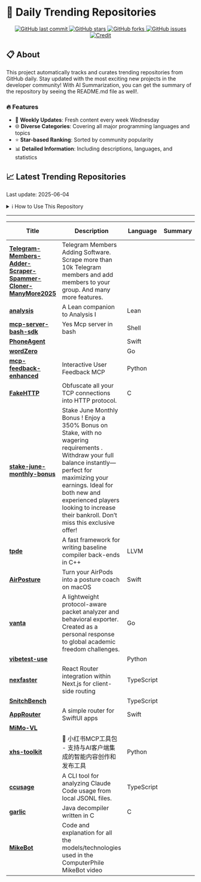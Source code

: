 # 🌟 Daily Trending Repositories

<div align="center">
<a href="https://github.com/marc-ko/daily-trending-repo/commits/main">
    <img src="https://img.shields.io/github/last-commit/marc-ko/daily-trending-repo" alt="GitHub last commit" />
</a>

<a href="https://github.com/marc-ko/daily-trending-repo/stargazers">
    <img src="https://img.shields.io/github/stars/marc-ko/daily-trending-repo" alt="GitHub stars" />
</a>
<a href="https://github.com/marc-ko/daily-trending-repo/network/members">
    <img src="https://img.shields.io/github/forks/marc-ko/daily-trending-repo" alt="GitHub forks" />
</a>
<a href="https://github.com/marc-ko/daily-trending-repo/issues">
    <img src="https://img.shields.io/github/issues/marc-ko/daily-trending-repo" alt="GitHub issues" />
</a>
<a alt="credit" href="https://github.com/zezhishao/DailyArXiv">
 <img src="https://img.shields.io/badge/credit%20-%20Idea%20From%20This%20Repo-blue" alt="Credit">
</a>
</div>

## 📋 About

This project automatically tracks and curates trending repositories from GitHub daily. Stay updated with the most exciting new projects in the developer community! With AI Summarization, you can get the summary of the repository by seeing the README.md file as well!.

### 🔥 Features

- 🔄 **Weekly Updates**: Fresh content every week Wednesday
- 🌐 **Diverse Categories**: Covering all major programming languages and topics
- ⭐ **Star-based Ranking**: Sorted by community popularity
- 📊 **Detailed Information**: Including descriptions, languages, and statistics

## 📈 Latest Trending Repositories

Last update: 2025-06-04

<details>
<summary>ℹ️ How to Use This Repository</summary>

1. **Star & Watch**: Click the 'Star' and 'Watch' buttons to receive weekly email notifications
2. **Browse**: Explore trending repositories organized by popularity
3. **Contribute**: Feel free to open issues or suggest improvements

</details>

---

| **Title** | **Description** | **Language** | **Summary** | **Tags** | **Stars Count** |
| --- | --- | --- | --- | --- | --- |
| **[Telegram-Members-Adder-Scraper-Spammer-Cloner-ManyMore2025](https://github.com/TeleAddingMarketing/Telegram-Members-Adder-Scraper-Spammer-Cloner-ManyMore2025)** | Telegram Members Adding Software. Scrape more than 10k Telegram members and add members to your group. And many more features. |  |  | <details><summary>adder...</summary><p>adder-telegram, python, tele-members, telegram-bot, telegram-bot-tools, telegram-channel, telegram-channel-scraper, telegram-channel-scrapper, telegram-clone, telegram-forwarder, telegram-group-member-adding, telegram-hack, telegram-member-adder2024, telegram-member-scraper-tool, telegram-message-forwarder, telegram-message-sender, telegram-report-ban-tool, telegram-tool, telegram-tool-2025, telegram-tool-free</p></details> | 552 |
| **[analysis](https://github.com/teorth/analysis)** | A Lean companion to Analysis I | Lean |  |  | 434 |
| **[mcp-server-bash-sdk](https://github.com/muthuishere/mcp-server-bash-sdk)** | Yes Mcp server in bash | Shell |  |  | 383 |
| **[PhoneAgent](https://github.com/rounak/PhoneAgent)** |  | Swift |  |  | 364 |
| **[wordZero](https://github.com/ZeroHawkeye/wordZero)** |  | Go |  |  | 340 |
| **[mcp-feedback-enhanced](https://github.com/Minidoracat/mcp-feedback-enhanced)** | Interactive User Feedback MCP | Python |  |  | 338 |
| **[FakeHTTP](https://github.com/MikeWang000000/FakeHTTP)** | Obfuscate all your TCP connections into HTTP protocol. | C |  | <details><summary>iptab...</summary><p>iptables, netfilter-queue, nfqueue, obfuscation</p></details> | 280 |
| **[stake-june-monthly-bonus](https://github.com/merlavik08/stake-june-monthly-bonus)** | Stake June Monthly Bonus ! Enjoy a 350% Bonus on Stake, with no wagering requirements . Withdraw your full balance instantly—perfect for maximizing your earnings. Ideal for both new and experienced players looking to increase their bankroll. Don’t miss this exclusive offer! |  |  |  | 274 |
| **[tpde](https://github.com/tpde2/tpde)** | A fast framework for writing baseline compiler back-ends in C++ | LLVM |  |  | 262 |
| **[AirPosture](https://github.com/allenv0/AirPosture)** | Turn your AirPods into a posture coach on macOS | Swift |  | <details><summary>airpo...</summary><p>airpods, airpodspro, ios, iosapp, macos, macosapp, swiftui</p></details> | 239 |
| **[vanta](https://github.com/lixiasky/vanta)** | A lightweight protocol-aware packet analyzer and behavioral exporter. Created as a personal response to global academic freedom challenges. | Go |  | <details><summary>cli-t...</summary><p>cli-tool, go, json, packet-analysis, security, student-project, tls</p></details> | 238 |
| **[vibetest-use](https://github.com/browser-use/vibetest-use)** |  | Python |  |  | 213 |
| **[nexfaster](https://github.com/rudrodip/nexfaster)** | React Router integration within Next.js for client-side routing | TypeScript |  | <details><summary>nextj...</summary><p>nextjs15, react-router, shadcn-ui</p></details> | 199 |
| **[SnitchBench](https://github.com/t3dotgg/SnitchBench)** |  | TypeScript |  |  | 187 |
| **[AppRouter](https://github.com/Dimillian/AppRouter)** | A simple router for SwiftUI apps | Swift |  | <details><summary>swift...</summary><p>swift, swiftui</p></details> | 183 |
| **[MiMo-VL](https://github.com/XiaomiMiMo/MiMo-VL)** |  |  |  |  | 183 |
| **[xhs-toolkit](https://github.com/aki66938/xhs-toolkit)** | 🌺 小红书MCP工具包 - 支持与AI客户端集成的智能内容创作和发布工具 | Python |  |  | 181 |
| **[ccusage](https://github.com/ryoppippi/ccusage)** | A CLI tool for analyzing Claude Code usage from local JSONL files. | TypeScript |  |  | 169 |
| **[garlic](https://github.com/neocanable/garlic)** | Java decompiler written in C | C |  |  | 162 |
| **[MikeBot](https://github.com/Lewis-Stuart-11/MikeBot)** | Code and explanation for all the models/technologies used in the ComputerPhile MikeBot video |  |  |  | 161 |

